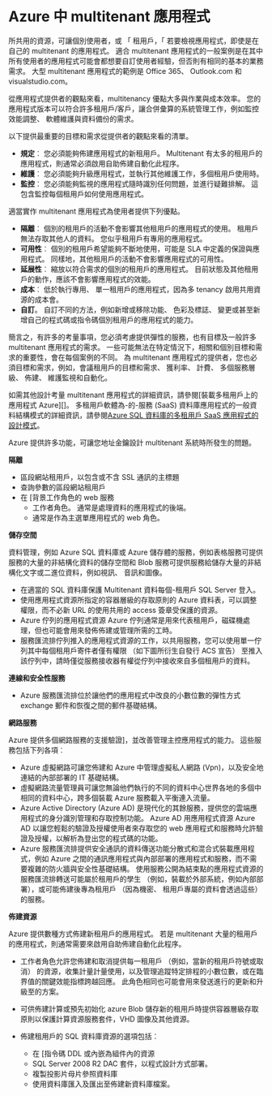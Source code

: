 <properties
    pageTitle="多租用戶 Web 應用程式模式 |Microsoft Azure"
    description="尋找建築概觀] 與 [設計模式，可說明如何在 Azure 實作多租用戶 web 應用程式。"
    services=""
    documentationCenter=".net"
    authors="wadepickett" 
    manager="wpickett"
    editor=""/>

<tags
    ms.service="active-directory"
    ms.workload="identity"
    ms.tgt_pltfrm="na"
    ms.devlang="dotnet"
    ms.topic="article"
    ms.date="06/05/2015"
    ms.author="wpickett"/>

# <a name="multitenant-applications-in-azure"></a>Azure 中 multitenant 應用程式

所共用的資源，可讓個別使用者，或 「 租用戶，「 若要檢視應用程式，即使是在自己的 multitenant 的應用程式。 適合 multitenant 應用程式的一般案例是在其中所有使用者的應用程式可能會都想要自訂使用者經驗，但否則有相同的基本的業務需求。 大型 multitenant 應用程式的範例是 Office 365、 Outlook.com 和 visualstudio.com。

從應用程式提供者的觀點來看，multitenancy 優點大多與作業與成本效率。 您的應用程式版本可以符合許多租用戶/客戶，讓合併彙算的系統管理工作，例如監控效能調整、 軟體維護與資料備份的需求。

以下提供最重要的目標和需求從提供者的觀點來看的清單。

- **規定**︰ 您必須能夠佈建應用程式的新租用戶。  Multitenant 有太多的租用戶的應用程式，則通常必須啟用自助佈建自動化此程序。
- **維護**︰ 您必須能夠升級應用程式，並執行其他維護工作，多個租用戶使用時。
- **監控**︰ 您必須能夠監視的應用程式隨時識別任何問題，並進行疑難排解。 這包含監控每個租用戶如何使用應用程式。

適當實作 multitenant 應用程式為使用者提供下列優點。

- **隔離**︰ 個別的租用戶的活動不會影響其他租用戶的應用程式的使用。 租用戶無法存取其他人的資料。 您似乎租用戶有專用的應用程式。
- **可用性**︰ 個別的租用戶希望能夠不斷地使用，可能是 SLA 中定義的保證與應用程式。 同樣地，其他租用戶的活動不會影響應用程式的可用性。
- **延展性**︰ 縮放以符合需求的個別的租用戶的應用程式。 目前狀態及其他租用戶的動作，應該不會影響應用程式的效能。
- **成本**︰ 低於執行專用、 單一租用戶的應用程式，因為多 tenancy 啟用共用資源的成本會。
- **自訂**。 自訂不同的方法，例如新增或移除功能、 色彩及標誌、 變更或甚至新增自己的程式碼或指令碼個別租用戶的應用程式的能力。

簡言之，有許多的考量事項，您必須考慮提供彈性的服務，也有目標及一般許多 multitenant 應用程式的需求。 一些可能無法在特定情況下，相關和個別目標和需求的重要性，會在每個案例的不同。 為 multitenant 應用程式的提供者，您也必須目標和需求，例如，會議租用戶的目標和需求、 獲利率、 計費、 多個服務層級、 佈建、 維護監視和自動化。

如需其他設計考量 multitenant 應用程式的詳細資訊，請參閱[裝載多租用戶上的應用程式 Azure][]。 多租用戶軟體為-的-服務 (SaaS) 資料庫應用程式的一般資料結構模式的詳細資訊，請參閱[Azure SQL 資料庫的多租用戶 SaaS 應用程式的設計模式](./sql-database/sql-database-design-patterns-multi-tenancy-saas-applications.md)。 

Azure 提供許多功能，可讓您地址金鑰設計 multitenant 系統時所發生的問題。

**隔離**

- 區段網站租用戶，以包含或不含 SSL 通訊的主標題
- 查詢參數的區段網站租用戶
- 在 [背景工作角色的 web 服務
    - 工作者角色。 通常是處理資料的應用程式的後端。
    - 通常是作為主選單應用程式的 web 角色。

**儲存空間**

資料管理，例如 Azure SQL 資料庫或 Azure 儲存體的服務，例如表格服務可提供服務的大量的非結構化資料的儲存空間和 Blob 服務可提供服務給儲存大量的非結構化文字或二進位資料，例如視訊、 音訊和圖像。

- 在適當的 SQL 資料庫保護 Multitenant 資料每個-租用戶 SQL Server 登入。
- 使用應用程式資源所指定的容器層級的存取原則的 Azure 資料表，可以調整權限，而不必新 URL 的使用共用的 access 簽章受保護的資源。
- Azure 佇列的應用程式資源 Azure 佇列通常是用來代表租用戶，磁碟機處理，但也可能會用來發佈佈建或管理所需的工時。
- 服務匯流排佇列推入的應用程式資源的工作，以共用服務，您可以使用單一佇列其中每個租用戶寄件者僅有權限 （如下圖所衍生自發行 ACS 宣告） 至推入該佇列中，請時僅從服務接收器有權從佇列中接收來自多個租用戶的資料。


**連線和安全性服務**

- Azure 服務匯流排位於讓他們的應用程式中改良的小數位數的彈性方式 exchange 郵件和恢復之間的郵件基礎結構。

**網路服務**

Azure 提供多個網路服務的支援驗證]，並改善管理主控應用程式的能力。 這些服務包括下列各項︰

- Azure 虛擬網路可讓您佈建和 Azure 中管理虛擬私人網路 (Vpn)，以及安全地連結的內部部署的 IT 基礎結構。
- 虛擬網路流量管理員可讓您無論他們執行的不同的資料中心世界各地的多個中相同的資料中心，跨多個裝載 Azure 服務載入平衡連入流量。
- Azure Active Directory (Azure AD) 是現代化的其餘服務，提供您的雲端應用程式的身分識別管理和存取控制功能。 Azure AD 用應用程式資源 Azure AD 以讓您輕鬆的驗證及授權使用者來存取您的 web 應用程式和服務時允許驗證及授權，以解析為登出您的程式碼的功能。
- Azure 服務匯流排提供安全通訊的資料傳送功能分散式和混合式裝載應用程式，例如 Azure 之間的通訊應用程式與內部部署的應用程式和服務，而不需要複雜的防火牆與安全性基礎結構。 使用服務公開為結束點的應用程式資源的服務匯流排轉送可能屬於租用戶的學生 （例如，裝載於外部系統，例如內部部署），或可能佈建後專為租用戶 （因為機密、 租用戶專屬的資料會透過這些） 的服務。



**佈建資源**

Azure 提供數種方式佈建新租用戶的應用程式。 若是 multitenant 大量的租用戶的應用程式，則通常需要來啟用自助佈建自動化此程序。

- 工作者角色允許您佈建和取消提供每一租用戶 （例如，當新的租用戶符號或取消） 的資源，收集計量計量使用，以及管理追蹤特定排程的小數位數，或在臨界值的關鍵效能指標跨越回應。 此角色相同也可能會用來發送進行的更新和升級至的方案。
- 可供佈建計算或預先初始化 azure Blob 儲存新的租用戶時提供容器層級存取原則以保護計算資源服務套件，VHD 圖像及其他資源。
- 佈建租用戶的 SQL 資料庫資源的選項包括︰

    -   在 [指令碼 DDL 或內嵌為組件內的資源
    -   SQL Server 2008 R2 DAC 套件，以程式設計方式部署。
    -   複製投影片母片參照資料庫
    -   使用資料庫匯入及匯出至佈建新資料庫檔案。



<!--links-->

[主機多租用戶上的應用程式 Azure 服務]: http://msdn.microsoft.com/library/hh534480.aspx
[Designing Multitenant Applications on Azure]: http://msdn.microsoft.com/library/windowsazure/hh689716
